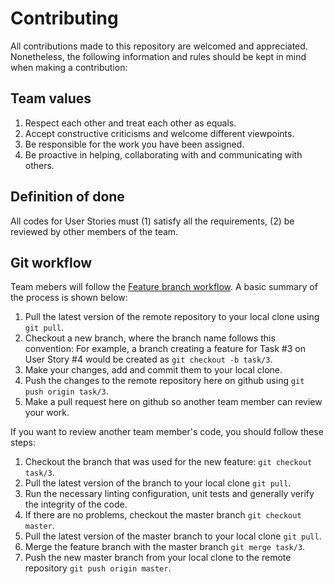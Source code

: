 # Contributing

All contributions made to this repository are welcomed and appreciated. Nonetheless, the following information and rules should be kept in mind when making a contribution:

## Team values
1. Respect each other and treat each other as equals.
2. Accept constructive criticisms and welcome different viewpoints.
3. Be responsible for the work you have been assigned.
4. Be proactive in helping, collaborating with and communicating with others.

## Definition of done
All codes for User Stories must (1) satisfy all the requirements, (2) be reviewed by other members of the team.

## Git workflow
Team mebers will follow the [Feature branch workflow](https://knowledge.kitchen/Feature_branch_version_control_workflow). A basic summary of the process is shown below:

1. Pull the latest version of the remote repository to your local clone using `git pull`.
2. Checkout a new branch, where the branch name follows this convention: For example, a branch creating a feature for Task #3 on User Story #4 would be created as `git checkout -b task/3`.
3. Make your changes, add and commit them to your local clone.
4. Push the changes to the remote repository here on github using `git push origin task/3`.
5. Make a pull request here on github so another team member can review your work.

If you want to review another team member's code, you should follow these steps:
1. Checkout the branch that was used for the new feature: `git checkout task/3`.
2. Pull the latest version of the branch to your local clone `git pull`.
3. Run the necessary linting configuration, unit tests and generally verify the integrity of the code.
4. If there are no problems, checkout the master branch `git checkout master`.
5. Pull the latest version of the master branch to your local clone `git pull`.
6. Merge the feature branch with the master branch `git merge task/3`.
7. Push the new master branch from your local clone to the remote repository `git push origin master`. 
